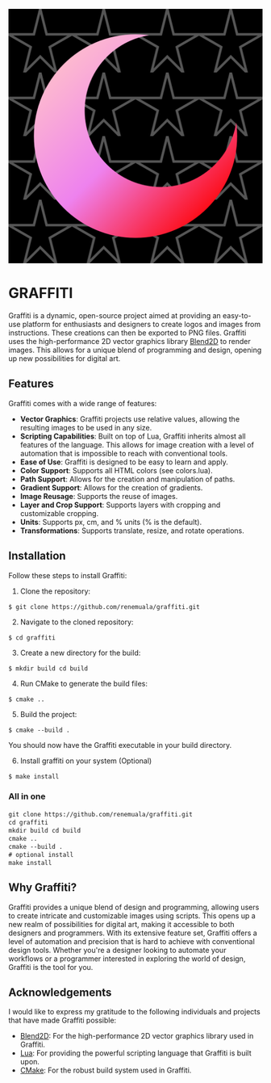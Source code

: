 ![logo](examples/moon.png)

# GRAFFITI

Graffiti is a dynamic, open-source project aimed at providing an easy-to-use platform for enthusiasts and designers to create logos and images from instructions. These creations can then be exported to PNG files. Graffiti uses the high-performance 2D vector graphics library [Blend2D](https://blend2d.com/) to render images. This allows for a unique blend of programming and design, opening up new possibilities for digital art.

## Features

Graffiti comes with a wide range of features:

- **Vector Graphics**: Graffiti projects use relative values, allowing the resulting images to be used in any size.
- **Scripting Capabilities**: Built on top of Lua, Graffiti inherits almost all features of the language. This allows for image creation with a level of automation that is impossible to reach with conventional tools.
- **Ease of Use**: Graffiti is designed to be easy to learn and apply.
- **Color Support**: Supports all HTML colors (see colors.lua).
- **Path Support**: Allows for the creation and manipulation of paths.
- **Gradient Support**: Allows for the creation of gradients.
- **Image Reusage**: Supports the reuse of images.
- **Layer and Crop Support**: Supports layers with cropping and customizable cropping.
- **Units**: Supports px, cm, and % units (% is the default).
- **Transformations**: Supports translate, resize, and rotate operations.

## Installation

Follow these steps to install Graffiti:

1. Clone the repository:

```
$ git clone https://github.com/renemuala/graffiti.git
```

2. Navigate to the cloned repository:

```
$ cd graffiti
```

3. Create a new directory for the build:

```
$ mkdir build cd build
```

4. Run CMake to generate the build files:

```
$ cmake ..
```

5. Build the project:

```
$ cmake --build .
```

You should now have the Graffiti executable in your build directory.

6. Install graffiti on your system (Optional)

```
$ make install 
```

### All in one

```
git clone https://github.com/renemuala/graffiti.git
cd graffiti 
mkdir build cd build
cmake ..
cmake --build .
# optional install
make install
```

## Why Graffiti?

Graffiti provides a unique blend of design and programming, allowing users to create intricate and customizable images using scripts. This opens up a new realm of possibilities for digital art, making it accessible to both designers and programmers. With its extensive feature set, Graffiti offers a level of automation and precision that is hard to achieve with conventional design tools. Whether you're a designer looking to automate your workflows or a programmer interested in exploring the world of design, Graffiti is the tool for you.

## Acknowledgements

I would like to express my gratitude to the following individuals and projects that have made Graffiti possible:

- [Blend2D](https://blend2d.com/): For the high-performance 2D vector graphics library used in Graffiti.
- [Lua](https://www.lua.org/): For providing the powerful scripting language that Graffiti is built upon.
- [CMake](https://cmake.org/): For the robust build system used in Graffiti.